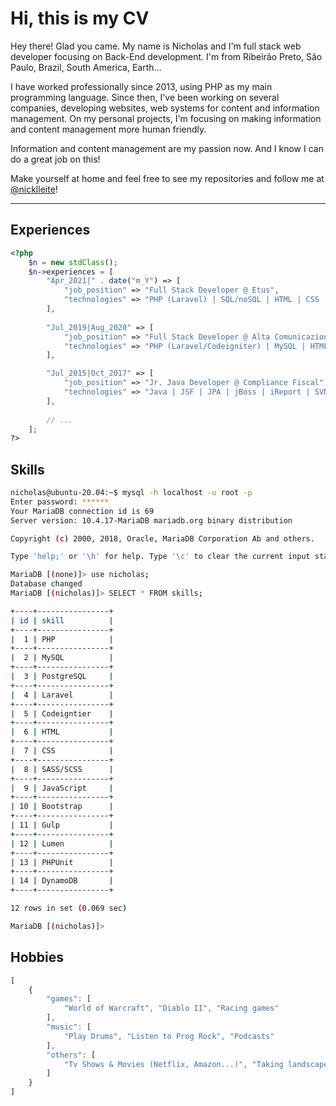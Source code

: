 # Hi, this is my CV

Hey there! Glad you came. My name is Nicholas and I'm full stack web developer
focusing on Back-End development. I'm from Ribeirão Preto, São Paulo, Brazil,
South America, Earth...

I have worked professionally since 2013, using PHP as my main programming
language. Since then, I've been working on several companies, developing
websites, web systems for content and information management. On my personal
projects, I'm focusing on making information and content management more human
friendly.

Information and content management are my passion now. And I know I can do a
great job on this!

Make yourself at home and feel free to see my repositories and follow me at
[@nicklleite](https://twitter.com/nicklleite "Twitter / nicklleite")!

---

## Experiences

```php
<?php
    $n = new stdClass();
    $n->experiences = [
        "Apr_2021|" . date("m_Y") => [
            "job_position" => "Full Stack Developer @ Etus",
            "technologies" => "PHP (Laravel) | SQL/noSQL | HTML | CSS | JavaScript | Vue.JS | Bootstrap | PHPUnit | Bitbucket"
        ],
        
        "Jul_2019|Aug_2020" => [
            "job_position" => "Full Stack Developer @ Alta Comunicazione",
            "technologies" => "PHP (Laravel/Codeigniter) | MySQL | HTML | CSS | JavaScript | jQuery | Bootstrap | Gulp | Git | Bitbucket"
        ],

        "Jul_2015|Oct_2017" => [
            "job_position" => "Jr. Java Developer @ Compliance Fiscal",
            "technologies" => "Java | JSF | JPA | jBoss | iReport | SVN"
        ],
        
        // ...
    ];
?>
```

## Skills

```bash
nicholas@ubuntu-20.04:~$ mysql -h localhost -u root -p
Enter password: ******
Your MariaDB connection id is 69
Server version: 10.4.17-MariaDB mariadb.org binary distribution

Copyright (c) 2000, 2018, Oracle, MariaDB Corporation Ab and others.

Type 'help;' or '\h' for help. Type '\c' to clear the current input statement.

MariaDB [(none)]> use nicholas;
Database changed
MariaDB [(nicholas)]> SELECT * FROM skills;

+----+----------------+
| id | skill          |
+----+----------------+
|  1 | PHP            |
+----+----------------+
|  2 | MySQL          |
+----+----------------+
|  3 | PostgreSQL     |
+----+----------------+
|  4 | Laravel        |
+----+----------------+
|  5 | Codeigntier    |
+----+----------------+
|  6 | HTML           |
+----+----------------+
|  7 | CSS            |
+----+----------------+
|  8 | SASS/SCSS      |
+----+----------------+
|  9 | JavaScript     |
+----+----------------+
| 10 | Bootstrap      |
+----+----------------+
| 11 | Gulp           |
+----+----------------+
| 12 | Lumen          |
+----+----------------+
| 13 | PHPUnit        |
+----+----------------+
| 14 | DynamoDB       |
+----+----------------+

12 rows in set (0.069 sec)

MariaDB [(nicholas)]>
```

## Hobbies
```javascript
[
    {
        "games": [
            "World of Warcraft", "Diablo II", "Racing games"
        ],
        "music": [
            "Play Drums", "Listen to Prog Rock", "Podcasts"
        ],
        "others": [
            "Tv Shows & Movies (Netflix, Amazon...)", "Taking landscape photos"
        ]
    }
]
```
